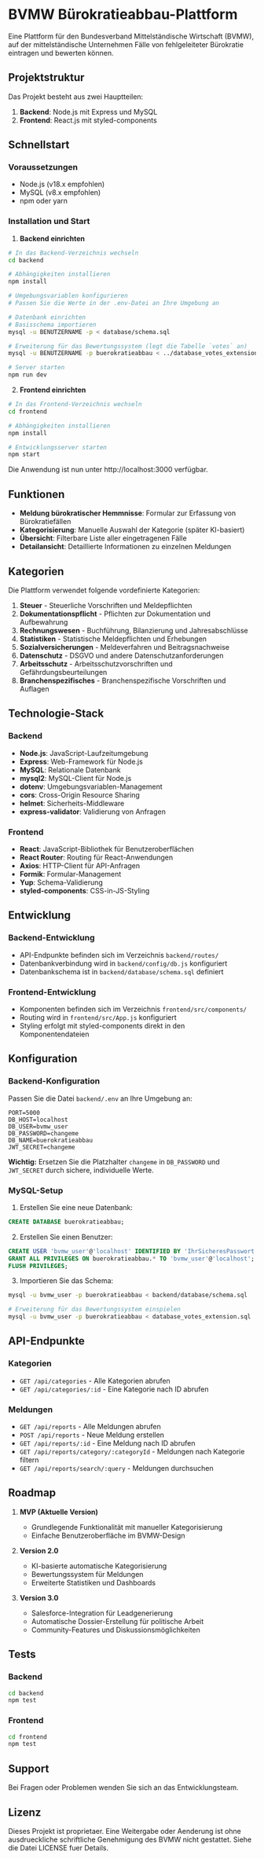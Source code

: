 # BVMW Bürokratieabbau-Plattform

Eine Plattform für den Bundesverband Mittelständische Wirtschaft (BVMW), auf der mittelständische Unternehmen Fälle von fehlgeleiteter Bürokratie eintragen und bewerten können.

## Projektstruktur

Das Projekt besteht aus zwei Hauptteilen:

1. **Backend**: Node.js mit Express und MySQL
2. **Frontend**: React.js mit styled-components

## Schnellstart

### Voraussetzungen

- Node.js (v18.x empfohlen)
- MySQL (v8.x empfohlen)
- npm oder yarn

### Installation und Start

1. **Backend einrichten**

```bash
# In das Backend-Verzeichnis wechseln
cd backend

# Abhängigkeiten installieren
npm install

# Umgebungsvariablen konfigurieren
# Passen Sie die Werte in der .env-Datei an Ihre Umgebung an

# Datenbank einrichten
# Basisschema importieren
mysql -u BENUTZERNAME -p < database/schema.sql

# Erweiterung für das Bewertungssystem (legt die Tabelle `votes` an)
mysql -u BENUTZERNAME -p buerokratieabbau < ../database_votes_extension.sql

# Server starten
npm run dev
```

2. **Frontend einrichten**

```bash
# In das Frontend-Verzeichnis wechseln
cd frontend

# Abhängigkeiten installieren
npm install

# Entwicklungsserver starten
npm start
```

Die Anwendung ist nun unter http://localhost:3000 verfügbar.

## Funktionen

- **Meldung bürokratischer Hemmnisse**: Formular zur Erfassung von Bürokratiefällen
- **Kategorisierung**: Manuelle Auswahl der Kategorie (später KI-basiert)
- **Übersicht**: Filterbare Liste aller eingetragenen Fälle
- **Detailansicht**: Detaillierte Informationen zu einzelnen Meldungen

## Kategorien

Die Plattform verwendet folgende vordefinierte Kategorien:

1. **Steuer** - Steuerliche Vorschriften und Meldepflichten
2. **Dokumentationspflicht** - Pflichten zur Dokumentation und Aufbewahrung
3. **Rechnungswesen** - Buchführung, Bilanzierung und Jahresabschlüsse
4. **Statistiken** - Statistische Meldepflichten und Erhebungen
5. **Sozialversicherungen** - Meldeverfahren und Beitragsnachweise
6. **Datenschutz** - DSGVO und andere Datenschutzanforderungen
7. **Arbeitsschutz** - Arbeitsschutzvorschriften und Gefährdungsbeurteilungen
8. **Branchenspezifisches** - Branchenspezifische Vorschriften und Auflagen

## Technologie-Stack

### Backend

- **Node.js**: JavaScript-Laufzeitumgebung
- **Express**: Web-Framework für Node.js
- **MySQL**: Relationale Datenbank
- **mysql2**: MySQL-Client für Node.js
- **dotenv**: Umgebungsvariablen-Management
- **cors**: Cross-Origin Resource Sharing
- **helmet**: Sicherheits-Middleware
- **express-validator**: Validierung von Anfragen

### Frontend

- **React**: JavaScript-Bibliothek für Benutzeroberflächen
- **React Router**: Routing für React-Anwendungen
- **Axios**: HTTP-Client für API-Anfragen
- **Formik**: Formular-Management
- **Yup**: Schema-Validierung
- **styled-components**: CSS-in-JS-Styling

## Entwicklung

### Backend-Entwicklung

- API-Endpunkte befinden sich im Verzeichnis `backend/routes/`
- Datenbankverbindung wird in `backend/config/db.js` konfiguriert
- Datenbankschema ist in `backend/database/schema.sql` definiert

### Frontend-Entwicklung

- Komponenten befinden sich im Verzeichnis `frontend/src/components/`
- Routing wird in `frontend/src/App.js` konfiguriert
- Styling erfolgt mit styled-components direkt in den Komponentendateien

## Konfiguration

### Backend-Konfiguration

Passen Sie die Datei `backend/.env` an Ihre Umgebung an:

```
PORT=5000
DB_HOST=localhost
DB_USER=bvmw_user
DB_PASSWORD=changeme
DB_NAME=buerokratieabbau
JWT_SECRET=changeme
```

**Wichtig:** Ersetzen Sie die Platzhalter `changeme` in `DB_PASSWORD` und `JWT_SECRET` durch sichere, individuelle Werte.

### MySQL-Setup

1. Erstellen Sie eine neue Datenbank:
```sql
CREATE DATABASE buerokratieabbau;
```

2. Erstellen Sie einen Benutzer:
```sql
CREATE USER 'bvmw_user'@'localhost' IDENTIFIED BY 'IhrSicheresPasswort';
GRANT ALL PRIVILEGES ON buerokratieabbau.* TO 'bvmw_user'@'localhost';
FLUSH PRIVILEGES;
```

3. Importieren Sie das Schema:
```bash
mysql -u bvmw_user -p buerokratieabbau < backend/database/schema.sql

# Erweiterung für das Bewertungssystem einspielen
mysql -u bvmw_user -p buerokratieabbau < database_votes_extension.sql
```

## API-Endpunkte

### Kategorien
- `GET /api/categories` - Alle Kategorien abrufen
- `GET /api/categories/:id` - Eine Kategorie nach ID abrufen

### Meldungen
- `GET /api/reports` - Alle Meldungen abrufen
- `POST /api/reports` - Neue Meldung erstellen
- `GET /api/reports/:id` - Eine Meldung nach ID abrufen
- `GET /api/reports/category/:categoryId` - Meldungen nach Kategorie filtern
- `GET /api/reports/search/:query` - Meldungen durchsuchen

## Roadmap

1. **MVP (Aktuelle Version)**
   - Grundlegende Funktionalität mit manueller Kategorisierung
   - Einfache Benutzeroberfläche im BVMW-Design

2. **Version 2.0**
   - KI-basierte automatische Kategorisierung
   - Bewertungssystem für Meldungen
   - Erweiterte Statistiken und Dashboards


3. **Version 3.0**
   - Salesforce-Integration für Leadgenerierung
   - Automatische Dossier-Erstellung für politische Arbeit
   - Community-Features und Diskussionsmöglichkeiten

## Tests

### Backend

```bash
cd backend
npm test
```

### Frontend

```bash
cd frontend
npm test
```

## Support

Bei Fragen oder Problemen wenden Sie sich an das Entwicklungsteam.


## Lizenz

Dieses Projekt ist proprietaer. Eine Weitergabe oder Aenderung ist ohne ausdrueckliche schriftliche Genehmigung des BVMW nicht gestattet. Siehe die Datei LICENSE fuer Details.
